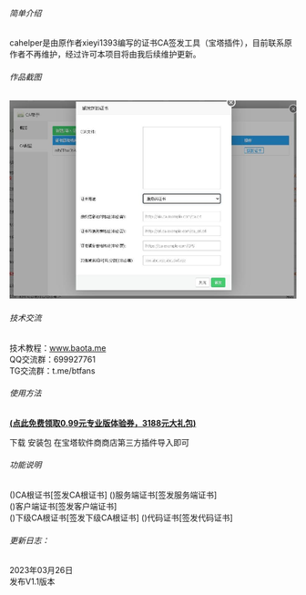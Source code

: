 ###### 简单介绍    
cahelper是由原作者xieyi1393编写的证书CA签发工具（宝塔插件），目前联系原作者不再维护，经过许可本项目将由我后续维护更新。    
###### 作品截图     
![cahelper](https://raw.githubusercontent.com/gacjie/cahelper/main/cahelper.jpg)   
###### 技术交流
技术教程：www.baota.me  
QQ交流群：699927761       
TG交流群：t.me/btfans   

###### 使用方法   
 **[(点此免费领取0.99元专业版体验券，3188元大礼包)](https://www.bt.cn/?invite_code=MV9yaHFycXY=)**   

下载 安装包 在宝塔软件商商店第三方插件导入即可

###### 功能说明
()CA根证书[签发CA根证书] 
()服务端证书[签发服务端证书]  
()客户端证书[签发客户端证书]    
()下级CA根证书[签发下级CA根证书] 
()代码证书[签发代码证书]  
###### 更新日志：
2023年03月26日    
发布V1.1版本    
